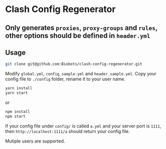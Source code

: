 # Clash Config Regenerator

## Only generates `proxies`, `proxy-groups` and `rules`, other options should be defined in `header.yml`

## Usage

```bash
git clone git@github.com:Biobots/clash-config-regenerator.git
```

Modify `global.yml`, `config_sample.yml` and `header_sample.yml`. Copy your config file to `./config` folder, rename it to your user name.

```bash
yarn install
yarn start
```

or

```bash
npm install
npm start
```

If your config file under `config/` is called `a.yml` and your server port is `1111`, then `http://localhost:1111/a` should return your config file.

Mutiple users are supported.